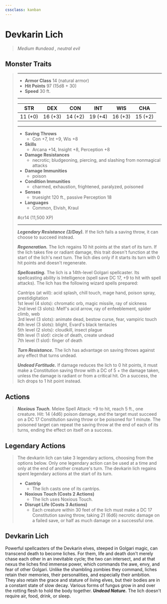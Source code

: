 ```yaml
---
cssclass: kanban
---
```


# Devkarin Lich
>*Medium #undead , neutral evil*
## Monster Traits
>___
>- **Armor Class** 14 (natural armor)
>- **Hit Points** 97 (15d8 + 30)
>- **Speed** 30 ft.
>___
>|STR|DEX|CON|INT|WIS|CHA|
>|:---:|:---:|:---:|:---:|:---:|:---:|
>|11 (+0)|16 (+3)|14 (+2)|19 (+4)|16 (+3)|15 (+2)|
>___
>- **Saving Throws**
>	 - Con +7, Int +9, Wis +8
>- **Skills**
>	 - Arcana +14, Insight +8, Perception +8
>- **Damage Resistances**
>	 - necrotic; bludgeoning, piercing, and slashing from nonmagical attacks
>- **Damage Immunities**
>	 - poison
>- **Condition Immunities**
>	 - charmed, exhaustion, frightened, paralyzed, poisoned
>- **Senses**
>	 - truesight 120 ft., passive Perception 18
>- **Languages**
>	 - Common, Elvish, Kraul
>
> #cr14 (11,500 XP)
>___
>***Legendary Resistance (3/Day).*** If the lich fails a saving throw, it can choose to succeed instead.  
>
>***Regeneration.*** The lich regains 10 hit points at the start of its turn. If the lich takes fire or radiant damage, this trait doesn't function at the start of the lich's next turn. The lich dies only if it starts its turn with 0 hit points and doesn't regenerate.  
>
>***Spellcasting.*** The lich is a 14th-level Golgari spellcaster. Its spellcasting ability is Intelligence (spell save DC 17, +9 to hit with spell attacks). The lich has the following wizard spells prepared:  
>
>Cantrips (at will): acid splash, chill touch, mage hand, poison spray, prestidigitation  
>1st level (4 slots): chromatic orb, magic missile, ray of sickness  
>2nd level (3 slots): Melf's acid arrow, ray of enfeeblement, spider climb, web  
>3rd level (3 slots): animate dead, bestow curse, fear, vampiric touch  
>4th level (3 slots): blight, Evard's black tentacles  
>5th level (2 slots): cloudkill, insect plague  
>6th level (1 slot): circle of death, create undead  
>7th level (1 slot): finger of death  
>
>
>***Turn Resistance.*** The lich has advantage on saving throws against any effect that turns undead.  
>
>***Undead Fortitude.*** If damage reduces the lich to 0 hit points, it must make a Constitution saving throw with a DC of 5 + the damage taken, unless the damage is radiant or from a critical hit. On a success, the lich drops to 1 hit point instead.  
>
## Actions
>***Noxious Touch.*** Melee Spell Attack: +9 to hit, reach 5 ft., one creature. Hit: 14 (4d6) poison damage, and the target must succeed on a DC 17 Constitution saving throw or be poisoned for 1 minute. The poisoned target can repeat the saving throw at the end of each of its turns, ending the effect on itself on a success.  
>
## Legendary Actions
>The devkarin lich can take 3 legendary actions, choosing from the options below. Only one legendary action can be used at a time and only at the end of another creature's turn. The devkarin lich regains spent legendary actions at the start of its turn.
>
>- **Cantrip**
>	- The lich casts one of its cantrips.
>- **Noxious Touch (Costs 2 Actions)**
>	- The lich uses Noxious Touch.
>- **Disrupt Life (Costs 3 Actions)**
>	- Each creature within 30 feet of the lich must make a DC 17 Constitution saving throw, taking 21 (6d6) necrotic damage on a failed save, or half as much damage on a successful one.
## Devkarin Lich
Powerful spellcasters of the Devkarin elves, steeped in Golgari magic, can transcend death to become liches. For them, life and death don't merely chase each other in an inevitable cycle; the two can intersect, and at that nexus the liches find immense power, which commands the awe, envy, and fear of other Golgari.
Unlike the shambling zombies they command, liches retain their memories, their personalities, and especially their ambition. They also retain the grace and stature of living elves, but their bodies are in a constant state of slow decay. Various forms of fungus grow in and over the rotting flesh to hold the body together.
***Undead Nature.*** The lich doesn't require air, food, drink, or sleep.